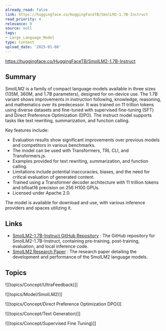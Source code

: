 ```yaml
---
already_read: false
link: https://huggingface.co/HuggingFaceTB/SmolLM2-1.7B-Instruct
read_priority: 4
relevance: 0
source: null
tags:
- Large_Language_Model
type: Content
upload_date: '2025-01-08'
---
```


https://huggingface.co/HuggingFaceTB/SmolLM2-1.7B-Instruct
## Summary

SmolLM2 is a family of compact language models available in three sizes (135M, 360M, and 1.7B parameters), designed for on-device use. The 1.7B variant shows improvements in instruction following, knowledge, reasoning, and mathematics over its predecessor. It was trained on 11 trillion tokens using diverse datasets and fine-tuned with supervised fine-tuning (SFT) and Direct Preference Optimization (DPO). The instruct model supports tasks like text rewriting, summarization, and function calling.

Key features include:
- Evaluation results show significant improvements over previous models and competitors in various benchmarks.
- The model can be used with Transformers, TRL CLI, and Transformers.js.
- Examples provided for text rewriting, summarization, and function calling.
- Limitations include potential inaccuracies, biases, and the need for critical evaluation of generated content.
- Trained using a Transformer decoder architecture with 11 trillion tokens and bfloat16 precision on 256 H100 GPUs.
- Licensed under Apache 2.0.

The model is available for download and use, with various inference providers and spaces utilizing it.
## Links

- [SmolLM2-1.7B-Instruct GitHub Repository](https://github.com/huggingface/smollm) : The GitHub repository for SmolLM2-1.7B-Instruct, containing pre-training, post-training, evaluation, and local inference code.
- [SmolLM2 Research Paper](https://arxiv.org/abs/2502.02737v1) : The research paper detailing the development and performance of the SmolLM2 language models.

## Topics

![[topics/Concept/UltraFeedback)]]

![[topics/Model/SmolLM2)]]

![[topics/Concept/Direct Preference Optimization DPO)]]

![[topics/Concept/Text Generation)]]

![[topics/Concept/Supervised Fine Tuning)]]